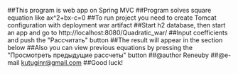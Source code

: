 ##This program is web app on Spring MVC 
##Program solves square equation like ax^2+bx-c=0
##To run project you need to create Tomcat configuration with deployment war artifact
##Start h2 database, then start an app and go to http://localhost:8080/Quadratic_war/
##Input coefficients and push the "Рассчитать" button
##The result will appear in the section below
##Also you can view previous equations by pressing the "Просмотреть предыдущие рассчеты" button 
##@author Reneuby
##@e-mail kutuginr@gmail.com
##Good luck!